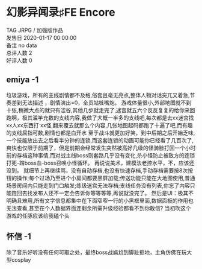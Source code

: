 



# 幻影异闻录♯FE Encore
  
TAG JRPG / 加强版作品  
发售日 2020-01-17 00:00:00  
备注 no data  
总评人数 2  
好评人数 0
## emiya -1


垃圾游戏，所有的主线剧情都不及格,俗套且毫无亮点,整体人物对话突兀又着急,节奏差到无法描述 ，剧情演出=0，全员站桩嘴炮。
游戏体量很小,外部地图就不到十张,稍微大点的就只有涩谷,其他几步就走完了,迷宫就五六个反反复复的给你来回跑啊，极其滥竽充数的支线内容,我做了大概一半多的支线吧,每次都是去xx迷宫找xx人xx东西打 xx怪,翻来覆去就那么个内容,几张地图起码都跑了十遍了吧,而有趣的支线屈指可数,剧情也都是白开水
至于战斗就更加好笑，到中后期之后开始乏味,一个技能放出去之后看半分钟的连锁,而这套连锁的动画可能你已经看了几百次了,爽快也仅限于前期了，但是前期会经常发生突然被高好几级的怪骑脸打回一个小时前的存档这种事情,而对战主线boss则套路几乎没有变化,杀小怪防止被敌方的连锁打死-蹭boss血-boss召唤小怪循环。
再说说美术，建模法老控水平，不，应该还没到。
就细节上再继续骂，没有自动存档,也没有快速存档,手动存档需要按8次按钮的操作;每个过场乃至进个小房间都要黑屏加载;传送功能只能在大地图使用,普通场景房间内只能走到门口触发;练级迷宫无法存档;支线任务没有列表,你忘了内容只能跑回去找发布人还不一定会告诉你等等等等,再说就没完了。
然后是UI：极其不明确且难用,所有文字信息都集中在下面窄窄一行的小黑框里面,数据面板的作用也无法查看,甚至在个人数据界面连剩余所需升级经验都看不到你敢信?
当初吹这个游戏的任豚应该给我磕个头
## 怀信 -1


除了音乐好听没有任何可取之处，最终boss战尴尬到脚趾抠地，主角仿佛在玩大型cosplay